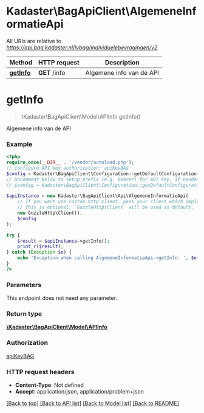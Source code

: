 # Kadaster\BagApiClient\AlgemeneInformatieApi

All URIs are relative to *https://api.bag.kadaster.nl/lvbag/individuelebevragingen/v2*

Method | HTTP request | Description
------------- | ------------- | -------------
[**getInfo**](AlgemeneInformatieApi.md#getinfo) | **GET** /info | Algemene info van de API

# **getInfo**
> \Kadaster\BagApiClient\Model\APIInfo getInfo()

Algemene info van de API

### Example
```php
<?php
require_once(__DIR__ . '/vendor/autoload.php');
// Configure API key authorization: apiKeyBAG
$config = Kadaster\BagApiClient\Configuration::getDefaultConfiguration()->setApiKey('X-Api-Key', 'YOUR_API_KEY');
// Uncomment below to setup prefix (e.g. Bearer) for API key, if needed
// $config = Kadaster\BagApiClient\Configuration::getDefaultConfiguration()->setApiKeyPrefix('X-Api-Key', 'Bearer');

$apiInstance = new Kadaster\BagApiClient\Api\AlgemeneInformatieApi(
    // If you want use custom http client, pass your client which implements `GuzzleHttp\ClientInterface`.
    // This is optional, `GuzzleHttp\Client` will be used as default.
    new GuzzleHttp\Client(),
    $config
);

try {
    $result = $apiInstance->getInfo();
    print_r($result);
} catch (Exception $e) {
    echo 'Exception when calling AlgemeneInformatieApi->getInfo: ', $e->getMessage(), PHP_EOL;
}
?>
```

### Parameters
This endpoint does not need any parameter.

### Return type

[**\Kadaster\BagApiClient\Model\APIInfo**](../Model/APIInfo.md)

### Authorization

[apiKeyBAG](../../README.md#apiKeyBAG)

### HTTP request headers

 - **Content-Type**: Not defined
 - **Accept**: application/json, application/problem+json

[[Back to top]](#) [[Back to API list]](../../README.md#documentation-for-api-endpoints) [[Back to Model list]](../../README.md#documentation-for-models) [[Back to README]](../../README.md)

